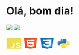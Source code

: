 <html>
    <div class="cape">
        <h1 class="name">Olá, bom dia!</h1>
        <a href="https://github.com/zFPNC"></a>
        <img height="180em" src="https://github-readme-stats.vercel.app/api?username=zFPNC&show_icons=true&theme=dark&include_all_commits=true&count_private=true"/>
        <img height="180em" src="https://github-readme-stats.vercel.app/api/top-langs/?username=zFPNC&layout=compact&langs_count=7&theme=dark"/>
    </div>
  
  </div>
<div style="display: inline_block"><br>
  <img align="center" alt="zFPNC-Js" height="30" width="40" src="https://raw.githubusercontent.com/devicons/devicon/master/icons/javascript/javascript-plain.svg">
  <img align="center" alt="zFPNC-HTML" height="30" width="40" src="https://raw.githubusercontent.com/devicons/devicon/master/icons/html5/html5-original.svg">
  <img align="center" alt="zFPNC-CSS" height="30" width="40" src="https://raw.githubusercontent.com/devicons/devicon/master/icons/css3/css3-original.svg">
  <img align="center" alt="zFPNC-Python" height="30" width="40" src="https://raw.githubusercontent.com/devicons/devicon/master/icons/python/python-original.svg">
</div>
</html>
